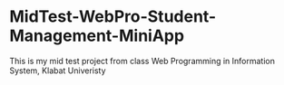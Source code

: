 # MidTest-WebPro-Student-Management-MiniApp
This is my mid test project from class Web Programming in Information System, Klabat Univeristy
